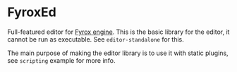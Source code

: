 # FyroxEd

Full-featured editor for [Fyrox engine](https://github.com/FyroxEngine/Fyrox). This is the basic library for the editor, 
it cannot be run as executable. See `editor-standalone` for this.

The main purpose of making the editor library is to use it with static plugins, see `scripting` example for more info.